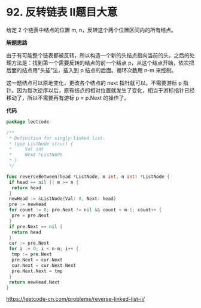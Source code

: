# 92. 反转链表 II**题目大意**  

给定 2 个链表中结点的位置 m, n，反转这个两个位置区间内的所有结点。

**解题思路**  

由于有可能整个链表都被反转，所以构造一个新的头结点指向当前的头。之后的处理方法是：找到第一个需要反转的结点的前一个结点 p，从这个结点开始，依次把后面的结点用“头插”法，插入到 p 结点的后面。循环次数用 n-m 来控制。

这一题结点可以原地变化，更改各个结点的 next 指针就可以。不需要游标 p 指针。因为每次逆序以后，原有结点的相对位置就发生了变化，相当于游标指针已经移动了，所以不需要再有游标 p = p.Next 的操作了。

**代码**  

```go
package leetcode

/**
 * Definition for singly-linked list.
 * type ListNode struct {
 *     Val int
 *     Next *ListNode
 * }
 */

func reverseBetween(head *ListNode, m int, n int) *ListNode {
 if head == nil || m >= n {
  return head
 }
 newHead := &ListNode{Val: 0, Next: head}
 pre := newHead
 for count := 0; pre.Next != nil && count < m-1; count++ {
  pre = pre.Next
 }
 if pre.Next == nil {
  return head
 }
 cur := pre.Next
 for i := 0; i < n-m; i++ {
  tmp := pre.Next
  pre.Next = cur.Next
  cur.Next = cur.Next.Next
  pre.Next.Next = tmp
 }
 return newHead.Next
}
```

https://leetcode-cn.com/problems/reverse-linked-list-ii/